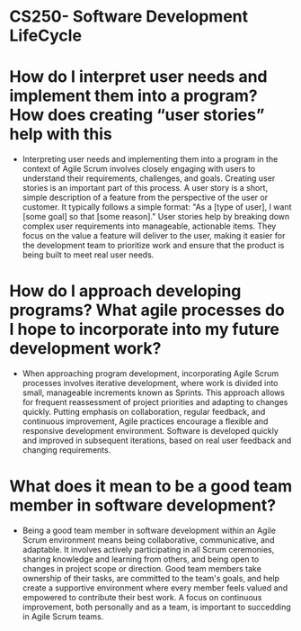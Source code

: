 # CS250- Software Development LifeCycle

# How do I interpret user needs and implement them into a program? How does creating “user stories” help with this

- Interpreting user needs and implementing them into a program in the context of Agile Scrum involves closely engaging with users to understand their requirements, challenges, and goals. Creating user stories is an important part of this process. A user story is a short, simple description of a feature from the perspective of the user or customer. It typically follows a simple format: "As a [type of user], I want [some goal] so that [some reason]." User stories help by breaking down complex user requirements into manageable, actionable items. They focus on the value a feature will deliver to the user, making it easier for the development team to prioritize work and ensure that the product is being built to meet real user needs.
  
# How do I approach developing programs? What agile processes do I hope to incorporate into my future development work?
- When approaching program development, incorporating Agile Scrum processes involves iterative development, where work is divided into small, manageable increments known as Sprints. This approach allows for frequent reassessment of project priorities and adapting to changes quickly. Putting emphasis on collaboration, regular feedback, and continuous improvement, Agile practices encourage a flexible and responsive development environment. Software is developed quickly and improved in subsequent iterations, based on real user feedback and changing requirements.

# What does it mean to be a good team member in software development?
- Being a good team member in software development within an Agile Scrum environment means being collaborative, communicative, and adaptable. It involves actively participating in all Scrum ceremonies, sharing knowledge and learning from others, and being open to changes in project scope or direction. Good team members take ownership of their tasks, are committed to the team's goals, and help create a supportive environment where every member feels valued and empowered to contribute their best work. A focus on continuous improvement, both personally and as a team, is important to succedding in Agile Scrum teams.
